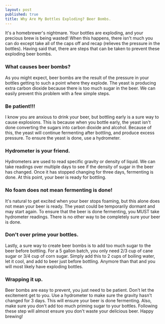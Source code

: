 ```yaml
---
layout: post
published: true
title: Why Are My Bottles Exploding? Beer Bombs.
---
```


It's a homebrewer's nightmare.  Your bottles are exploding, and your precious brew is being wasted!  When this happens, there isn't much you can do except take all of the caps off and recap (relieves the pressure in the bottles).  Having said that, there are steps that can be taken to prevent these exploding beer bombs.

### What causes beer bombs?

As you might expect, beer bombs are the result of the pressure in your bottles getting to such a point where they explode.  The yeast is producing extra carbon dioxide because there is too much sugar in the beer.  We can easily prevent this problem with a few simple steps.

### Be patient!!!

I know you are anxious to drink your beer, but bottling early is a sure way to cause explosions.  This is because when you bottle early, the yeast isn't done converting the sugars into carbon dioxide and alcohol.  Because of this, the yeast will continue fermenting after bottling, and produce excess pressure.  To ensure the yeast is done, use a hydrometer.

### Hydrometer is your friend.

Hydrometers are used to read specific gravity or density of liquid.  We can take readings over multiple days to see if the density of sugar in the beer has changed.  Once it has stopped changing for three days, fermenting is done.  At this point, your beer is ready for bottling.

### No foam does not mean fermenting is done!

It's natural to get excited when your beer stops foaming, but this alone does not mean your beer is ready.  The yeast could be temporarily dormant and may start again.  To ensure that the beer is done fermenting, you MUST take hydrometer readings.  There is no other way to be completely sure your beer is done.

### Don't over prime your bottles.

Lastly, a sure way to create beer bombs is to add too much sugar to the beer before bottling.  For a 5 gallon batch, you only need 2/3 cup of cane sugar or 3/4 cup of corn sugar.  Simply add this to 2 cups of boiling water, let it cool, and add to beer just before bottling.  Anymore than that and you will most likely have exploding bottles.

### Wrapping it up.

Beer bombs are easy to prevent, you just need to be patient.  Don't let the excitement get to you.  Use a hydrometer to make sure the gravity hasn't changed for 3 days.  This will ensure your beer is done fermenting.  Also, make sure you don't add too much priming sugar to your bottles.  Following these step will almost ensure you don't waste your delicious beer.  Happy brewing!

